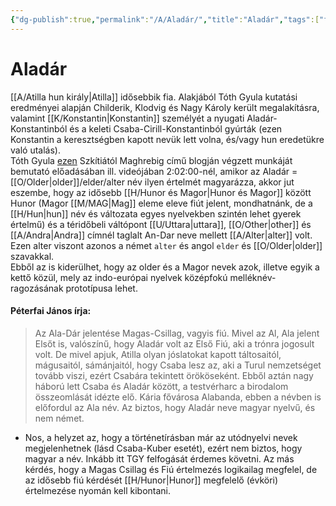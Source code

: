 ```yaml
---
{"dg-publish":true,"permalink":"/A/Aladár/","title":"Aladár","tags":["formatted🟢"],"created":"2023-10-17T08:02","updated":"2023-10-21T03:35"}
---
```



# Aladár

[[A/Atilla hun király\|Atilla]] idősebbik fia. Alakjából Tóth Gyula kutatási eredményei alapján Childerik, Klodvig és Nagy Károly került megalakításra, valamint [[K/Konstantin\|Konstantin]] személyét a nyugati Aladár-Konstantinból és a keleti Csaba-Cirill-Konstantinból gyúrták (ezen Konstantin a keresztségben kapott nevük lett volna, és/vagy hun eredetükre való utalás).  
Tóth Gyula [ezen](https://youtu.be/Moat-sqjnd4) Szkítiától Maghrebig című blogján végzett munkáját bemutató előadásában ill. videójában 2:02:00-nél, amikor az Aladár = [[O/Older\|older]]/elder/alter név ilyen értelmét magyarázza, akkor jut eszembe, hogy az idősebb [[H/Hunor és Magor\|Hunor és Magor]] között Hunor (Magor [[M/MAG\|Mag]] eleme eleve fiút jelent, mondhatnánk, de a [[H/Hun\|hun]] név és változata egyes nyelvekben szintén lehet gyerek értelmű) és a téridőbeli váltópont [[U/Uttara\|uttara]], [[O/Other\|other]] és [[A/Andra\|Andra]] címnél taglalt An-Dar neve mellett [[A/Alter\|alter]] volt. Ezen alter viszont azonos a német `alter` és angol `elder` és [[O/Older\|older]] szavakkal.  
Ebből az is kiderülhet, hogy az older és a Magor nevek azok, illetve egyik a kettő közül, mely az indo-európai nyelvek középfokú melléknév-ragozásának prototípusa lehet.  

#### Péterfai János írja:

> Az Ala-Dár jelentése Magas-Csillag, vagyis fiú. Mivel az Al, Ala jelent Elsőt is, valószínű, hogy Aladár volt az Első Fiú, aki a trónra jogosult volt. De mivel apjuk, Atilla olyan jóslatokat kapott táltosaitól, mágusaitól, sámánjaitól, hogy Csaba lesz az, aki a Turul nemzetséget tovább viszi, ezért Csabára tekintett örököseként. Ebből aztán nagy háború lett Csaba és Aladár között, a testvérharc a birodalom összeomlását idézte elő. Kária fővárosa Alabanda, ebben a névben is előfordul az Ala név. Az biztos, hogy Aladár neve magyar nyelvű, és nem német.  
- Nos, a helyzet az, hogy a történetírásban már az utódnyelvi nevek megjelenhetnek (lásd Csaba-Kuber esetét), ezért nem biztos, hogy magyar a név. Inkább itt TGY felfogását érdemes követni. Az más kérdés, hogy a Magas Csillag és Fiú értelmezés logikailag megfelel, de az idősebb fiú kérdését [[H/Hunor\|Hunor]] megfelelő (évköri) értelmezése nyomán kell kibontani.